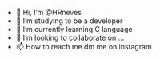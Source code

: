 - 👋 Hi, I’m @HRneves
- 👀 I’m studying to be a developer
- 🌱 I’m currently learning C language
- 💞️ I’m looking to collaborate on ...
- 📫 How to reach me dm me on instagram

<!---
HRneves/HRneves is a ✨ special ✨ repository because its `README.md` (this file) appears on your GitHub profile.
You can click the Preview link to take a look at your changes.
--->
